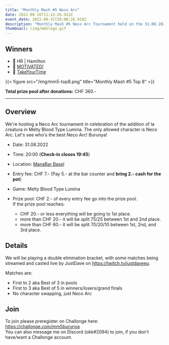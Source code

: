```yaml
---
title: "Monthly Mash #5 Neco Arc"
date: 2022-08-16T11:12:26.912Z
event_date: 2022-08-31T20:00:26.918Z
description: "Monthly Mash #5 Neco Arc Tournament held on the 31.08.2022 in ManaBar Basel."
thumbnail: /img/mm5logo.gif
---
```

## Winners

* 🥇 HR | Hamilton
* 🥈 [MOTIVATED!](https://twitter.com/ULTRAMOTIVATED)
* 🥉 [TakeYourTime](https://twitter.com/takeyourtime999)

{{< figure src="/img/mm5-top8.png" title="Monthly Mash #5 Top 8" >}}

**Total prize pool after donations:**
CHF 360.-

- - -

## Overview

We're hosting a Neco Arc tournament in celebration of the addition of la creatura in Melty Blood Type Lumina. The only allowed character is Neco Arc. Let's see who's the best Neco Arc! Burunya!

* Date: 31.08.2022
* Time: 20:00 (**Check-in closes 19:45**)
* Location: [ManaBar Basel](https://manabar.ch/)
* Entry fee: CHF 7.- (Pay 5.- at the bar counter and **bring 2.- cash for the pot**)
* Game: Melty Blood Type Lumina
* Prize pool: CHF 2.- of every entry fee go into the prize pool.\
  If the prize pool reaches:

  * CHF 20.- or less everything will be going to 1st place.
  * more than CHF 20.- it will be split 75/25 between 1st and 2nd place.
  * more than CHF 60.- it will be split 70/20/10 between 1st, 2nd, and 3rd place.

## Details

We will be playing a double elimination bracket, with some matches being streamed and casted live by JustDave on <https://twitch.tv/justdaveeu>.

Matches are:

* First to 2 aka Best of 3 in pools
* First to 3 aka Best of 5 in winners/losers/grand finals
* No character swapping, just Neco Arc

## Join

To join please preregister on Challonge here: <https://challonge.com/mm5burunya>[](https://challonge.com/mm5burunya)\
You can also message me on Discord (okk#2094) to join, if you don't have/want a Challonge account.